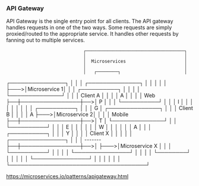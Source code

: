 ### API Gateway

API Gateway is the single entry point for all clients. The API gateway handles requests in one of the two ways. 
Some requests are simply proxied/routed to the appropriate service. It handles other requests by fanning out to multiple services.


                                 ┌─────────────────────────────────────┐
                                 │                                     │
                                 │  Microservices                      │
                                 │                                     │
                                 │   ┌────────┐                        │
┌───────────────┐                │   │        │    ┌──────────────┐    │
│               │                │   │        ├───>│Microservice 1│    │
│ ┌──────────┐  │                │   │        │    └──────────────┘    │
│ │ Client A │  │                │   │   A    │                        │
│ │   Web    ├──┼────────────────┼──>│   P    │                        │
│ └──────────┘  │                │   │   I    │                        │
│               │                │   │        │                        │
│ ┌──────────┐  │                │   │   G    │    ┌──────────────┐    │
│ │ Client B │  │                │   │   A    ├───>│Microservice 2│    │
│ │  Mobile  ├──┼────────────────┼──>│   T    │    └──────────────┘    │
│ └──────────┘  │                │   │   E    │                        │
│               │                │   │   W    │                        │
│               │                │   │   A    │                        │
│ ┌──────────┐  │                │   │   Y    │                        │
│ │ Client X │  │                │   │        │    ┌───────────────┐   │
│ │ -------  ├──┼────────────────┼──>│        ├───>│Microservice X │   │
│ └──────────┘  │                │   │        │    └───────────────┘   │
│               │                │   └────────┘                        │
│               │                │                                     │
└───────────────┘                │                                     │
                                 │                                     │
                                 │                                     │
                                 └─────────────────────────────────────┘

https://microservices.io/patterns/apigateway.html
